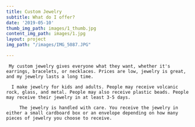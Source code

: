 ```yaml
---
title: Custom Jewelry
subtitle: What do I offer?
date: '2019-05-10'
thumb_img_path: images/1_thumb.jpg
content_img_path: images/1.jpg
layout: project
img_path: "/images/IMG_5087.JPG"

---
```

     My custom jewelry gives everyone what they want, whether it's earrings, bracelets, or necklaces. Prices are low, jewelry is great, and my jewelry lasts a long time.

      I make jewelry for kids and adults. People may receive volcanic rock, glass, and metal. People may also receive plastic beads. People may receive their jewelry in at least 3-5 days. 

         The jewelry is handled with care. You receive the jewelry in either a small cardboard box or an envelope depending on how many pieces of jewelry you choose to receive. 

      